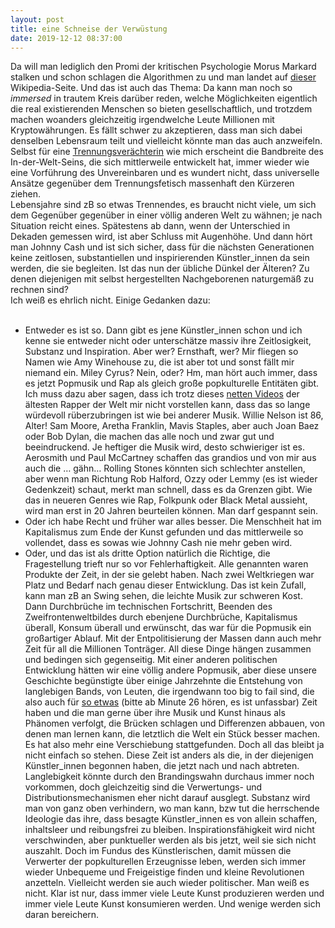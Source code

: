 ```yaml
---
layout: post
title: eine Schneise der Verwüstung
date: 2019-12-12 08:37:00
---
```


Da will man lediglich den Promi der kritischen Psychologie Morus Markard stalken und schon schlagen die Algorithmen zu und man landet auf [dieser](https://de.wikipedia.org/wiki/Morbus_Stargardt) Wikipedia-Seite. Und das ist auch das Thema: Da kann man noch so *immersed* in trautem Kreis darüber reden, welche Möglichkeiten eigentlich die real existierenden Menschen so bieten gesellschaftlich, und trotzdem machen woanders gleichzeitig irgendwelche Leute Millionen mit Kryptowährungen. Es fällt schwer zu akzeptieren, dass man sich dabei denselben Lebensraum teilt und vielleicht könnte man das auch anzweifeln. Selbst für eine [Trennungsverächterin](https://grillmoebel.github.io/2019/09/17/tenth-post/) wie mich erscheint die Bandbreite des In-der-Welt-Seins, die sich mittlerweile entwickelt hat, immer wieder wie eine Vorführung des Unvereinbaren und es wundert nicht, dass universelle Ansätze gegenüber dem Trennungsfetisch massenhaft den Kürzeren ziehen.<br>
Lebensjahre sind zB so etwas Trennendes, es braucht nicht viele, um sich dem Gegenüber gegenüber in einer völlig anderen Welt zu wähnen; je nach Situation reicht eines. Spätestens ab dann, wenn der Unterschied in Dekaden gemessen wird, ist aber Schluss mit Augenhöhe. Und dann hört man Johnny Cash und ist sich sicher, dass für die nächsten Generationen keine zeitlosen, substantiellen und inspirierenden Künstler\_innen da sein werden, die sie begleiten. Ist das nun der übliche Dünkel der Älteren? Zu denen diejenigen mit selbst hergestellten Nachgeborenen naturgemäß zu rechnen sind?<br>
Ich weiß es ehrlich nicht. Einige Gedanken dazu: <br><br>
- Entweder es ist so. Dann gibt es jene Künstler\_innen schon und ich kenne sie entweder nicht oder unterschätze massiv ihre Zeitlosigkeit, Substanz und Inspiration. Aber wer? Ernsthaft, wer? Mir fliegen so Namen wie Amy Winehouse zu, die ist aber tot und sonst fällt mir niemand ein. Miley Cyrus? Nein, oder? Hm, man hört auch immer, dass es jetzt Popmusik und Rap als gleich große popkulturelle Entitäten gibt. Ich muss dazu aber sagen, dass ich trotz dieses [netten Videos](https://www.youtube.com/watch?v=QZNebGYM0bE) der ältesten Rapper der Welt mir nicht vorstellen kann, dass das so lange würdevoll rüberzubringen ist wie bei anderer Musik. Willie Nelson ist 86, Alter! Sam Moore, Aretha Franklin, Mavis Staples, aber auch Joan Baez oder Bob Dylan, die machen das alle noch und zwar gut und beeindruckend. Je heftiger die Musik wird, desto schwieriger ist es. Aerosmith und Paul McCartney schaffen das grandios und von mir aus auch die … gähn… Rolling Stones könnten sich schlechter anstellen, aber wenn man Richtung Rob Halford, Ozzy oder Lemmy (es ist wieder Gedenkzeit) schaut, merkt man schnell, dass es da Grenzen gibt. Wie das in neueren Genres wie Rap, Folkpunk oder Black Metal aussieht, wird man erst in 20 Jahren beurteilen können. Man darf gespannt sein.<br>
- Oder ich habe Recht und früher war alles besser. Die Menschheit hat im Kapitalismus zum Ende der Kunst gefunden und das mittlerweile so vollendet, dass es sowas wie Johnny Cash nie mehr geben wird.<br>
- Oder, und das ist als dritte Option natürlich die Richtige, die Fragestellung trieft nur so vor Fehlerhaftigkeit. Alle genannten waren Produkte der Zeit, in der sie gelebt haben. Nach zwei Weltkriegen war Platz und Bedarf nach genau dieser Entwicklung. Das ist kein Zufall, kann man zB an Swing sehen, die leichte Musik zur schweren Kost. Dann Durchbrüche im technischen Fortschritt, Beenden des Zweifrontenweltbildes durch ebenjene Durchbrüche, Kapitalismus überall, Konsum überall und erwünscht, das war für die Popmusik ein großartiger Ablauf. Mit der Entpolitisierung der Massen dann auch mehr Zeit für all die Millionen Tonträger. All diese Dinge hängen zusammen und bedingen sich gegenseitig. Mit einer anderen politischen Entwicklung hätten wir eine völlig andere Popmusik, aber diese unsere Geschichte begünstigte über einige Jahrzehnte die Entstehung von langlebigen Bands, von Leuten, die irgendwann too big to fail sind, die also auch für [so etwas](https://www.youtube.com/watch?v=Mrm9aDhivfk) (bitte ab Minute 26 hören, es ist unfassbar) Zeit haben und die man gerne über ihre Musik und Kunst hinaus als Phänomen verfolgt, die Brücken schlagen und Differenzen abbauen, von denen man lernen kann, die letztlich die Welt ein Stück besser machen. Es hat also mehr eine Verschiebung stattgefunden. Doch all das bleibt ja nicht einfach so stehen. Diese Zeit ist anders als die, in der diejenigen Künstler\_innen begonnen haben, die jetzt nach und nach abtreten. Langlebigkeit könnte durch den Brandingswahn durchaus immer noch vorkommen, doch gleichzeitig sind die Verwertungs- und Distributionsmechanismen eher nicht darauf ausglegt. Substanz wird man von ganz oben verhindern, wo man kann, bzw tut die herrschende Ideologie das ihre, dass besagte Künstler\_innen es von allein schaffen, inhaltsleer und reibungsfrei zu bleiben. Inspirationsfähigkeit wird nicht verschwinden, aber punktueller werden als bis jetzt, weil sie sich nicht auszahlt. Doch im Fundus des Künstlerischen, damit müssen die Verwerter der popkulturellen Erzeugnisse leben, werden sich immer wieder Unbequeme und Freigeistige finden und kleine Revolutionen anzetteln. Vielleicht werden sie auch wieder politischer. Man weiß es nicht. Klar ist nur, dass immer viele Leute Kunst produzieren werden und immer viele Leute Kunst konsumieren werden. Und wenige werden sich daran bereichern.
